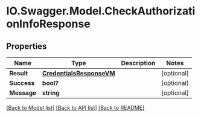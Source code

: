# IO.Swagger.Model.CheckAuthorizationInfoResponse
## Properties

Name | Type | Description | Notes
------------ | ------------- | ------------- | -------------
**Result** | [**CredentialsResponseVM**](CredentialsResponseVM.md) |  | [optional] 
**Success** | **bool?** |  | [optional] 
**Message** | **string** |  | [optional] 

[[Back to Model list]](../README.md#documentation-for-models) [[Back to API list]](../README.md#documentation-for-api-endpoints) [[Back to README]](../README.md)

